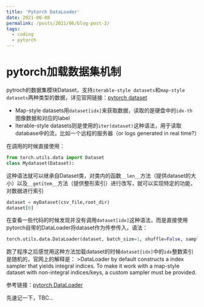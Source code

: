 ```yaml
---
title: 'Pytorch DataLoader'
date: 2021-06-08
permalink: /posts/2021/06/blog-post-2/
tags:
  - coding
  - pytorch
---
```


# pytorch加载数据集机制

pytroch的数据集模块Dataset，支持`iterable-style datasets`和`map-style datasets`两种类型的数据，详见官网链接：[pytorch dataset](https://pytorch.org/docs/stable/data.html)

- Map-style datasets用`dataset[idx]`来获取数据，读取的是硬盘中的`idx-th`图像数据和对应的label
- Iterable-style datasets则是使用的`iter(dataset)`这种语法，用于读取database中的流，比如一个远程的服务器（or logs generated in real time?）

在调用的时候直接使用：

```python
from torch.utils.data import Dataset
class Mydataset(Dataset):
```

这种语法就可以继承自Dataset类，对类内的函数`__len__`方法（提供dataset的大小）以及`__getitem__`方法（提供整形索引）进行改写，就可以实现特定的功能，对数据进行索引

```python
dataset = myDataset(csv_file,root_dir)
dataset[0]
```

在查看一些代码的时候发现并没有调用`dataset[idx]`这种语法，而是直接使用pytorch自带的DataLoader将dataset作为传参传入，语法：

```python
torch.utils.data.DataLoader(dataset, batch_size=1, shuffle=False, sampler=None, batch_sampler=None, num_workers=0, collate_fn=None, pin_memory=False, drop_last=False, timeout=0, worker_init_fn=None, multiprocessing_context=None, generator=None, *, prefetch_factor=2, persistent_workers=False)
```

跑了程序之后感觉用这种方法加载dataset的时候`dataset[idx]`中的`idx`整数索引是随机的，官网上的解释是： >DataLoader by default constructs a index sampler that yields integral indices. To make it work with a map-style dataset with non-integral indices/keys, a custom sampler must be provided.

参考链接：[pytorch DataLoader](https://pytorch.org/docs/stable/data.html#torch.utils.data.Dataset)

先速记一下，TBC...

﻿
